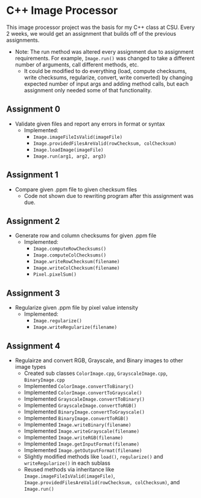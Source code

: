# C++ Image Processor
This image processor project was the basis for my C++ class at CSU. Every 2 weeks, we would get an assignment that builds off of the previous assignments.

- Note: The run method was altered every assignment due to assignment requirements. For example, `Image.run()` was changed to take a different number of arguments, call different methods, etc.
     - It could be modified to do everything (load, compute checksums, write checksums, regularize, convert, write converted) by changing expected number of input args and adding method calls, but each assignment only needed some of that functionality. 

## Assignment 0
- Validate given files and report any errors in format or syntax
    - Implemented:
        - `Image.imageFileIsValid(imageFile)`
        - `Image.providedFilesAreValid(rowChecksum, colChecksum)`
        - `Image.loadImage(imageFile)`
        - `Image.run(arg1, arg2, arg3)`

## Assignment 1
- Compare given .ppm file to given checksum files
    - Code not shown due to rewriting program after this assignment was due. 

## Assignment 2
- Generate row and column checksums for given .ppm file
    - Implemented:
        - `Image.computeRowChecksums()`
        - `Image.computeColChecksums()`
        - `Image.writeRowChecksum(filename)`
        - `Image.writeColChecksum(filename)`
        - `Pixel.pixelSum()`

## Assignment 3
- Regularize given .ppm file by pixel value intensity
    - Implemented:
        - `Image.regularize()`
        - `Image.writeRegularize(filename)`
     
## Assignment 4
- Regulairze and convert RGB, Grayscale, and Binary images to other image types
    - Created sub classes `ColorImage.cpp`, `GrayscaleImage.cpp`, `BinaryImage.cpp`
    - Implemented `ColorImage.convertToBinary()`
    - Implemented `ColorImage.convertToGrayscale()`
    - Implemented `GrayscaleImage.convertToBinary()`
    - Implemented `GrayscaleImage.convertToRGB()`
    - Implemented `BinaryImage.convertToGrayscale()`
    - Implemented `BinaryImage.convertToRGB()`
    - Implemented `Image.writeBinary(filename)`
    - Implemented `Image.writeGrayscale(filename)`
    - Implemented `Image.writeRGB(filename)`
    - Implemented `Image.getInputFormat(filename)`
    - Implemented `Image.getOutputFormat(filename)`
    - Slightly modified methods like `load()`, `regularize()` and `writeRegularize()` in each sublass
    - Reused methods via inheritance like `Image.imageFileIsValid(imageFile)`, `Image.providedFilesAreValid(rowChecksum, colChecksum)`, and `Image.run()`
          
